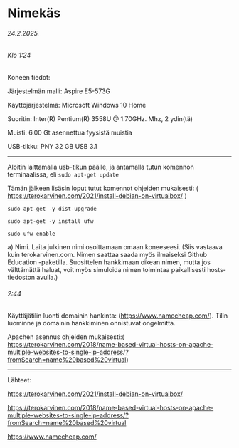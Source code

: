 Nimekäs
===
###### 24.2.2025.
###### Klo 1:24

Koneen tiedot: 

Järjestelmän malli: Aspire E5-573G

Käyttöjärjestelmä: Microsoft Windows 10 Home

Suoritin: Inter(R) Pentium(R) 3558U @ 1.70GHz. Mhz, 2 ydin(tä)

Muisti: 6.00 Gt asennettua fyysistä muistia

 USB-tikku: PNY 32 GB USB 3.1

-----


Aloitin laittamalla usb-tikun päälle, ja antamalla tutun komennon terminaalissa, eli ```sudo apt-get update ```

Tämän jälkeen lisäsin loput tutut komennot ohjeiden mukaisesti: ( https://terokarvinen.com/2021/install-debian-on-virtualbox/ )

``` sudo apt-get -y dist-upgrade ```

``` sudo apt-get -y install ufw ```

```sudo ufw enable ```  


a)  Nimi. Laita julkinen nimi osoittamaan omaan koneeseesi. (Siis vastaava kuin terokarvinen.com. Nimen saattaa saada myös ilmaiseksi Github Education -paketilla.
Suosittelen hankkimaan oikean nimen, mutta jos välttämättä haluat, voit myös simuloida nimen toimintaa paikallisesti hosts-tiedoston avulla.)

###### 2:44
Käyttäjätilin luonti domainin hankinta: (https://www.namecheap.com/). Tilin luominne ja domainin hankkiminen onnistuvat ongelmitta.






Apachen asennus ohjeiden mukaisesti:( https://terokarvinen.com/2018/name-based-virtual-hosts-on-apache-multiple-websites-to-single-ip-address/?fromSearch=name%20based%20virtual)








------
Lähteet:

https://terokarvinen.com/2021/install-debian-on-virtualbox/

https://terokarvinen.com/2018/name-based-virtual-hosts-on-apache-multiple-websites-to-single-ip-address/?fromSearch=name%20based%20virtual

https://www.namecheap.com/
